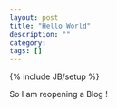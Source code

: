 ```yaml
---
layout: post
title: "Hello World"
description: ""
category: 
tags: []
---
```

{% include JB/setup %}


So I am reopening a Blog !